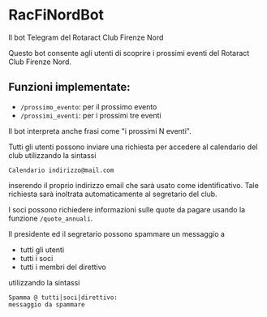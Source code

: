 # RacFiNordBot
Il bot Telegram del Rotaract Club Firenze Nord

Questo bot consente agli utenti di scoprire i prossimi eventi del
Rotaract Club Firenze Nord.

## Funzioni implementate:
- `/prossimo_evento`: per il prossimo evento
- `/prossimi_eventi`: per i prossimi tre eventi

Il bot interpreta anche frasi come "i prossimi N eventi".

Tutti gli utenti possono inviare una richiesta per accedere al calendario del club utilizzando la sintassi

    Calendario indirizzo@mail.com
inserendo il proprio indirizzo email che sarà usato come identificativo.
Tale richiesta sarà inoltrata automaticamente al segretario del club.

I soci possono richiedere informazioni sulle quote da pagare usando la funzione
`/quote_annuali`.

Il presidente ed il segretario possono spammare un messaggio a

- tutti gli utenti
- tutti i soci
- tutti i membri del direttivo

utilizzando la sintassi

    Spamma @ tutti|soci|direttivo:
    messaggio da spammare